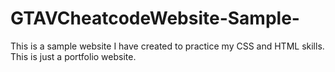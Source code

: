 # GTAVCheatcodeWebsite-Sample-
This is a sample website I have created to practice my CSS and HTML skills. This is just a portfolio website.
